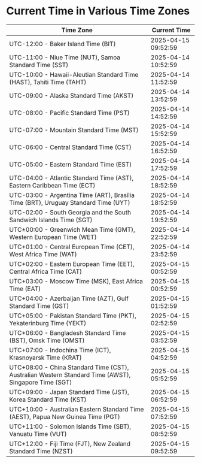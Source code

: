 # Current Time in Various Time Zones

| Time Zone | Current Time |
|-----------|--------------|
| UTC-12:00 - Baker Island Time (BIT) | 2025-04-15 09:52:59 |
| UTC-11:00 - Niue Time (NUT), Samoa Standard Time (SST) | 2025-04-14 10:52:59 |
| UTC-10:00 - Hawaii-Aleutian Standard Time (HAST), Tahiti Time (TAHT) | 2025-04-14 11:52:59 |
| UTC-09:00 - Alaska Standard Time (AKST) | 2025-04-14 13:52:59 |
| UTC-08:00 - Pacific Standard Time (PST) | 2025-04-14 14:52:59 |
| UTC-07:00 - Mountain Standard Time (MST) | 2025-04-14 15:52:59 |
| UTC-06:00 - Central Standard Time (CST) | 2025-04-14 16:52:59 |
| UTC-05:00 - Eastern Standard Time (EST) | 2025-04-14 17:52:59 |
| UTC-04:00 - Atlantic Standard Time (AST), Eastern Caribbean Time (ECT) | 2025-04-14 18:52:59 |
| UTC-03:00 - Argentina Time (ART), Brasília Time (BRT), Uruguay Standard Time (UYT) | 2025-04-14 18:52:59 |
| UTC-02:00 - South Georgia and the South Sandwich Islands Time (SGT) | 2025-04-14 19:52:59 |
| UTC±00:00 - Greenwich Mean Time (GMT), Western European Time (WET) | 2025-04-14 22:52:59 |
| UTC+01:00 - Central European Time (CET), West Africa Time (WAT) | 2025-04-14 23:52:59 |
| UTC+02:00 - Eastern European Time (EET), Central Africa Time (CAT) | 2025-04-15 00:52:59 |
| UTC+03:00 - Moscow Time (MSK), East Africa Time (EAT) | 2025-04-15 00:52:59 |
| UTC+04:00 - Azerbaijan Time (AZT), Gulf Standard Time (GST) | 2025-04-15 01:52:59 |
| UTC+05:00 - Pakistan Standard Time (PKT), Yekaterinburg Time (YEKT) | 2025-04-15 02:52:59 |
| UTC+06:00 - Bangladesh Standard Time (BST), Omsk Time (OMST) | 2025-04-15 03:52:59 |
| UTC+07:00 - Indochina Time (ICT), Krasnoyarsk Time (KRAT) | 2025-04-15 04:52:59 |
| UTC+08:00 - China Standard Time (CST), Australian Western Standard Time (AWST), Singapore Time (SGT) | 2025-04-15 05:52:59 |
| UTC+09:00 - Japan Standard Time (JST), Korea Standard Time (KST) | 2025-04-15 06:52:59 |
| UTC+10:00 - Australian Eastern Standard Time (AEST), Papua New Guinea Time (PGT) | 2025-04-15 07:52:59 |
| UTC+11:00 - Solomon Islands Time (SBT), Vanuatu Time (VUT) | 2025-04-15 08:52:59 |
| UTC+12:00 - Fiji Time (FJT), New Zealand Standard Time (NZST) | 2025-04-15 09:52:59 |
